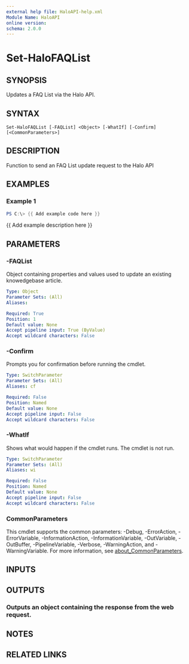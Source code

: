 ```yaml
---
external help file: HaloAPI-help.xml
Module Name: HaloAPI
online version:
schema: 2.0.0
---
```


# Set-HaloFAQList

## SYNOPSIS
Updates a FAQ List via the Halo API.

## SYNTAX

```
Set-HaloFAQList [-FAQList] <Object> [-WhatIf] [-Confirm] [<CommonParameters>]
```

## DESCRIPTION
Function to send an FAQ List update request to the Halo API

## EXAMPLES

### Example 1
```powershell
PS C:\> {{ Add example code here }}
```

{{ Add example description here }}

## PARAMETERS

### -FAQList
Object containing properties and values used to update an existing knowedgebase article.

```yaml
Type: Object
Parameter Sets: (All)
Aliases:

Required: True
Position: 1
Default value: None
Accept pipeline input: True (ByValue)
Accept wildcard characters: False
```

### -Confirm
Prompts you for confirmation before running the cmdlet.

```yaml
Type: SwitchParameter
Parameter Sets: (All)
Aliases: cf

Required: False
Position: Named
Default value: None
Accept pipeline input: False
Accept wildcard characters: False
```

### -WhatIf
Shows what would happen if the cmdlet runs.
The cmdlet is not run.

```yaml
Type: SwitchParameter
Parameter Sets: (All)
Aliases: wi

Required: False
Position: Named
Default value: None
Accept pipeline input: False
Accept wildcard characters: False
```

### CommonParameters
This cmdlet supports the common parameters: -Debug, -ErrorAction, -ErrorVariable, -InformationAction, -InformationVariable, -OutVariable, -OutBuffer, -PipelineVariable, -Verbose, -WarningAction, and -WarningVariable. For more information, see [about_CommonParameters](http://go.microsoft.com/fwlink/?LinkID=113216).

## INPUTS

## OUTPUTS

### Outputs an object containing the response from the web request.
## NOTES

## RELATED LINKS
